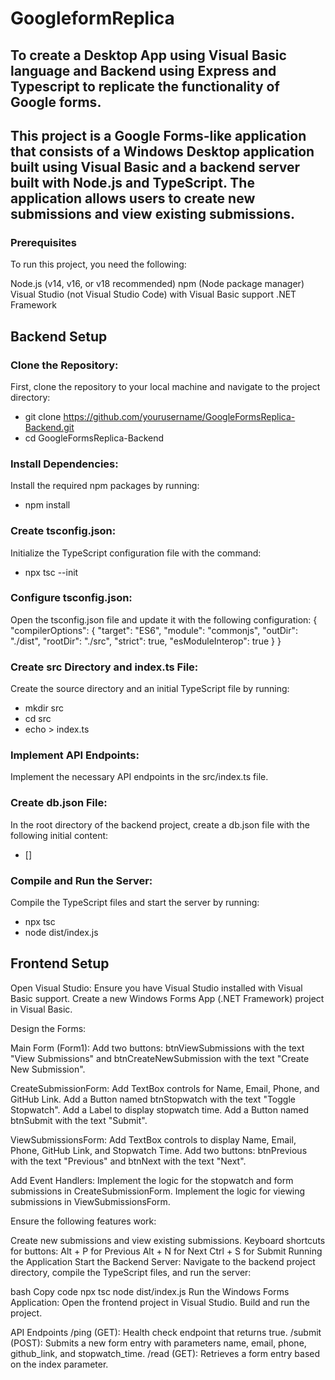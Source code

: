 # GoogleformReplica
## To create a Desktop App using Visual Basic language and Backend using Express and Typescript to replicate the functionality of Google forms.
## This project is a Google Forms-like application that consists of a Windows Desktop application built using Visual Basic and a backend server built with Node.js and TypeScript. The application allows users to create new submissions and view existing submissions.
### Prerequisites
To run this project, you need the following:

Node.js (v14, v16, or v18 recommended)
npm (Node package manager)
Visual Studio (not Visual Studio Code) with Visual Basic support
.NET Framework
## Backend Setup
### Clone the Repository:
First, clone the repository to your local machine and navigate to the project directory:
- git clone https://github.com/yourusername/GoogleFormsReplica-Backend.git
- cd GoogleFormsReplica-Backend
### Install Dependencies:
Install the required npm packages by running:
- npm install
### Create tsconfig.json:
Initialize the TypeScript configuration file with the command:
- npx tsc --init
### Configure tsconfig.json:
Open the tsconfig.json file and update it with the following configuration:
{
  "compilerOptions": {
    "target": "ES6",
    "module": "commonjs",
    "outDir": "./dist",
    "rootDir": "./src",
    "strict": true,
    "esModuleInterop": true
  }
}
### Create src Directory and index.ts File:
Create the source directory and an initial TypeScript file by running:
- mkdir src
- cd src
- echo > index.ts
### Implement API Endpoints:
Implement the necessary API endpoints in the src/index.ts file.
### Create db.json File:
In the root directory of the backend project, create a db.json file with the following initial content:
- []
### Compile and Run the Server:
Compile the TypeScript files and start the server by running:
- npx tsc
- node dist/index.js
## Frontend Setup
Open Visual Studio:
Ensure you have Visual Studio installed with Visual Basic support. Create a new Windows Forms App (.NET Framework) project in Visual Basic.

Design the Forms:

Main Form (Form1):
Add two buttons: btnViewSubmissions with the text "View Submissions" and btnCreateNewSubmission with the text "Create New Submission".

CreateSubmissionForm:
Add TextBox controls for Name, Email, Phone, and GitHub Link. Add a Button named btnStopwatch with the text "Toggle Stopwatch". Add a Label to display stopwatch time. Add a Button named btnSubmit with the text "Submit".

ViewSubmissionsForm:
Add TextBox controls to display Name, Email, Phone, GitHub Link, and Stopwatch Time. Add two buttons: btnPrevious with the text "Previous" and btnNext with the text "Next".

Add Event Handlers:
Implement the logic for the stopwatch and form submissions in CreateSubmissionForm. Implement the logic for viewing submissions in ViewSubmissionsForm.

Ensure the following features work:

Create new submissions and view existing submissions.
Keyboard shortcuts for buttons:
Alt + P for Previous
Alt + N for Next
Ctrl + S for Submit
Running the Application
Start the Backend Server:
Navigate to the backend project directory, compile the TypeScript files, and run the server:

bash
Copy code
npx tsc
node dist/index.js
Run the Windows Forms Application:
Open the frontend project in Visual Studio. Build and run the project.

API Endpoints
/ping (GET): Health check endpoint that returns true.
/submit (POST): Submits a new form entry with parameters name, email, phone, github_link, and stopwatch_time.
/read (GET): Retrieves a form entry based on the index parameter.
